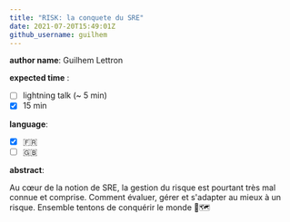 ```yaml
---
title: "RISK: la conquete du SRE"
date: 2021-07-20T15:49:01Z
github_username: guilhem
---
```

__author name__:
Guilhem Lettron

__expected time__ :

- [ ] lightning talk (~ 5 min)
- [x] 15 min

__language__:

- [x] :fr:
- [ ] :uk:

__abstract__:

Au cœur de la notion de SRE, la gestion du risque est pourtant très mal connue et comprise.
Comment évaluer, gérer et s'adapter au mieux à un risque.
Ensemble tentons de conquérir le monde 🎲🗺

